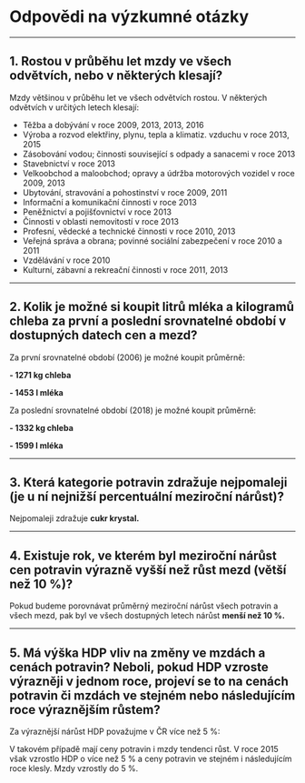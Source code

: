 # Odpovědi na výzkumné otázky
---
## 1. Rostou v průběhu let mzdy ve všech odvětvích, nebo v některých klesají?
Mzdy většinou v průběhu let ve všech odvětvích rostou. V některých odvětvích v určitých letech klesají:
- Těžba a dobývání v roce 2009, 2013, 2013, 2016
- Výroba a rozvod elektřiny, plynu, tepla a klimatiz. vzduchu v roce 2013, 2015
- Zásobování vodou; činnosti související s odpady a sanacemi v roce 2013
- Stavebnictví v roce 2013
- Velkoobchod a maloobchod; opravy a údržba motorových vozidel v roce 2009, 2013
- Ubytování, stravování a pohostinství v roce 2009, 2011
- Informační a komunikační činnosti v roce 2013
- Peněžnictví a pojišťovnictví v roce 2013
- Činnosti v oblasti nemovitostí v roce 2013
- Profesní, vědecké a technické činnosti v roce 2010, 2013
- Veřejná správa a obrana; povinné sociální zabezpečení v roce 2010 a 2011
- Vzdělávání v roce 2010 
- Kulturní, zábavní a rekreační činnosti v roce 2011, 2013

---
## 2. Kolik je možné si koupit litrů mléka a kilogramů chleba za první a poslední srovnatelné období v dostupných datech cen a mezd?
Za první srovnatelné období (2006) je možné koupit průměrně:

**- 1271 kg chleba**

**- 1453 l mléka**

Za poslední srovnatelné období (2018) je možné koupit průměrně:

**- 1332 kg chleba**

**- 1599 l mléka**
  
---
## 3. Která kategorie potravin zdražuje nejpomaleji (je u ní nejnižší percentuální meziroční nárůst)?
Nejpomaleji zdražuje **cukr krystal.**

---
## 4. Existuje rok, ve kterém byl meziroční nárůst cen potravin výrazně vyšší než růst mezd (větší než 10 %)?
Pokud budeme porovnávat průměrný meziroční nárůst všech potravin a všech mezd, pak byl ve všech dostupných letech nárůst **menší než 10 %.**

---
## 5. Má výška HDP vliv na změny ve mzdách a cenách potravin? Neboli, pokud HDP vzroste výrazněji v jednom roce, projeví se to na cenách potravin či mzdách ve stejném nebo následujícím roce výraznějším růstem?
Za výraznější nárůst HDP považujme v ČR více než 5 %:

V takovém případě mají ceny potravin i mzdy tendenci růst. 
V roce 2015 však vzrostlo HDP o více než 5 % a ceny potravin ve stejném i následujícím roce klesly. Mzdy vzrostly do 5 %.
